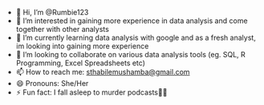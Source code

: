 - 👋 Hi, I’m @Rumbie123
- 👀 I’m interested in gaining more experience in data analysis and come together with other analysts
- 🌱 I’m currently learning data analysis with google and as a fresh analyst, im looking into gaining more experience
- 💞️ I’m looking to collaborate on various data analysis tools (eg. SQL, R Programming, Excel Spreadsheets etc)
- 📫 How to reach me: sthabilemushamba@gmail.com
- 😄 Pronouns: She/Her
- ⚡ Fun fact: I fall asleep to murder podcasts🧟‍♂️

<!---
Rumbie123/Rumbie123 is a ✨ special ✨ repository because its `README.md` (this file) appears on your GitHub profile.
You can click the Preview link to take a look at your changes.
--->
